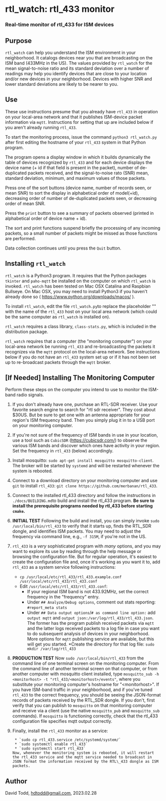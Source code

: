 # rtl\_watch: rtl\_433 monitor

### Real-time monitor of rtl_433 for ISM devices

## Purpose

`rtl_watch` can help you understand the ISM environment in your neighborhood.  It catalogs devices near you that are broadcasting on the ISM band (433MHz in the US).  The values provided by `rtl_watch` for the mean signal-to-noise ratio and its standard deviation over a number of readings may help you identify devices that are close to your location and/or new devices in your neighborhood.  Devices with higher SNR and lower standard deviations are likely to be nearer to you.

## Use

These use instructions presume that you already have `rtl_433` in operation on your local-area network and that it publishes ISM-device packet information via `mqtt`.  Instructions for setting that up are included below if you aren't already running `rtl_433`.

To start the monitoring process, issue the command `python3 rtl_watch.py` after first editing the hostname of your `rtl_433` system in that Python program.

The program opens a display window in which it builds dynamically the table of devices recognized by `rtl_433` and for each device displays the device name (+ id if that field is present in the packet), number of de-duplicated packets received, and the signal-to-noise rato (SNR) mean,  standard deviation, minimum, and maximum values of those packets.  

Press one of the sort buttons (device name, number of records seen, or mean SNR) to sort the display in alphabetical order of model(+id), decreasing order of number of de-duplicated packets seen, or decreasing order of mean SNR.

Press the `print` button to see a summary of packets observed (printed in alphabetical order of device name + id).

The sort and print functions suspend briefly the processing of any incoming packets, so a small number of packets might be missed as those functions are performed.

Data collection continues until you press the `Quit` button.

## Installing `rtl_watch`

`rtl_watch` is a Python3 program.  It requires that the Python packages `tkinter` and `paho-mqtt` be installed on the computer on which `rtl_watch` is invoked.  `rtl_watch` has been tested on Mac OSX Catalina and Raspbian Bullseye. On Mac OSX, you may need to install Python3 if you haven't already done so ( https://www.python.org/downloads/macos/ ).

To install `rtl_watch`, edit the file `rtl_watch.py`to replace the placeholder "<mymonitor>" with the name of the `rtl_433` host on your local area network (which could be the same computer as `rtl_watch` is installed on). 

`rtl_watch` requires a class library, `class-stats.py`, which is included in the distribution package.

`rtl_watch` requires that a computer (the "monitoring computer") on your local-area network be running `rtl_433` and re-broadcasting the packets it recognizes via the `mqtt` protocol on the local-area network.  See instructions below if you do not have an `rtl_433` system set up or if it has not been set up to re-broadcast packets through the `mqtt` broker.

## [If Needed] Installing The Monitoring Computer
Perform these steps on the computer you intend to use to monitor the ISM-band radio signals.

1. If you don't already have one, purchase an RTL-SDR receiver.  Use your favorite search engine to search for "rtl sdr receiver".  They cost about $30US.  But be sure to get one with an antenna appropriate for your region's ISM frequency band.  Then you simply plug it in to a USB port on your monitoring computer.
1. If you're not sure of the frequency of ISM bands in use in your location, use a tool such as `CubicSDR` (https://cubicsdr.com/) to observe the various ISM bands and discover which ones have activity in your region.  Set the frequency in `rtl_433` (below) accordingly.
1. Install mosquitto: `sudo apt-get install mosquitto mosquitto-client`.  The broker will be started by `systemd` and will be restarted whenever the system is rebooted.
1. Connect to a download directory on your monitoring computer and use `git` to install `rtl_433`: `git clone https://github.com/merbanan/rtl_433`.
1. Connect to the installed rtl\_433 directory and follow the instructions in `./docs/BUILDING.md`to build and install the rtl\_433 program. **Be sure to install the prerequisite programs needed by rtl_433 before starting `cmake`.**  
1. **INITIAL TEST** Following the build and install, you can simply invoke `sudo /usr/local/bin/rtl_433` to verify that it starts up, finds the RTL_SDR dongle, and identifies ISM packets.  You may need to adjust the frequency via command line, e.g.,  `-f 315M`, if you're not in the US.
1. `rtl_433` is a *very* sophisticated program with *many* options, and you may want to explore its use by reading through the help message or browsing the configuration file.  But for regular operation, it's easiest to create the configuration file and, once it's working as you want it to, add `rtl_433` as a system service following instructions:
   * `cp /usr/local/etc/rtl_433/rtl_433.example.conf /usr/local/etc/rtl_433/rtl_433.conf`
   * Edit `/usr/local/etc/rtl_433/rtl_433.conf`:
     * If your regional ISM band is not 433.92MHz, set the correct frequency in the "frequency" entry.
     * Under `## Analyze/Debug options`, comment out stats reporting: `#report_meta stats`
     * Under `## Data output options`/`# as command line option:` add `output mqtt` and `output json:/var/log/rtl_433/rtl_433.json`.  The former has the program publish received packets via `mqtt` and the latter logs received packets to a log file in case you want to do subsequent analysis of devices in your neighborhood.  More options for `mqtt` publishing service are available, but this will get you started.
     *Create the directory for that log file: `sudo mkdir /var/log/rtl_433`
1. **PRODUCTION TEST** Now `sudo /usr/local/bin/rtl_433` from the command line of one terminal screen on the monitoring computer.  From the command line of another terminal screen on that computer, or from another computer with mosquitto client installed, type `mosquitto_sub -h <monitorhost> -t "rtl_433/<monitorhost>/events"`, where you substitute your monitoring computer's hostname for "\<monitorhost>".  If you have ISM-band traffic in your neighborhood, and if you've tuned `rtl_433` to the correct frequency, you should be seeing the JSON-format records of packets received by the RTL\_SDR dongle.  If you don't, first verify that you can publish to `mosquitto` on that monitoring computer and receive via a client (use the native `mosquitto_pub` and `mosquitto_sub` commands).  If `mosquitto` is functioning correctly, check that the rtl\_433 configuration file specifies mqtt output correctly.
1. Finally, install the `rtl_433` monitor as a service:

        * `sudo cp rtl_433.service /etc/systemd/system/`
        * `sudo systemctl enable rtl_433`
        * `sudo systemctl start rtl_433`
       Now, whenever the monitoring system is rebooted, it will restart the rtl_433 service and the mqtt service needed to broadcast in JSON format the information received by the RTL\_433 dongle as ISM packets.

## Author

David Todd, hdtodd@gmail.com, 2023.02.28



